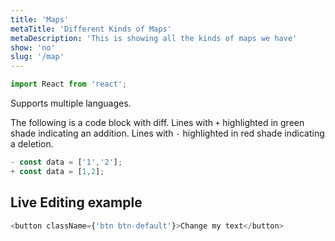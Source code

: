 ```yaml
---
title: 'Maps'
metaTitle: 'Different Kinds of Maps'
metaDescription: 'This is showing all the kinds of maps we have'
show: 'no'
slug: '/map'
---
```


```javascript
import React from 'react';
```

Supports multiple languages.

The following is a code block with diff. Lines with `+` highlighted in green shade indicating an addition. Lines with `-` highlighted in red shade indicating a deletion.

```javascript
- const data = ['1','2'];
+ const data = [1,2];
```

## Live Editing example

```javascript react-live=true
<button className={'btn btn-default'}>Change my text</button>
```
